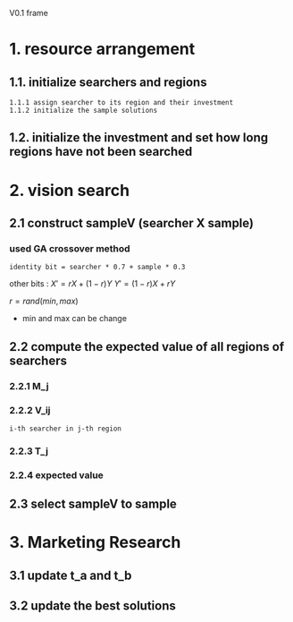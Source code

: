 V0.1 frame

# 1. resource arrangement  

## 1.1. initialize searchers and regions  
      
    1.1.1 assign searcher to its region and their investment  
    1.1.2 initialize the sample solutions

            
## 1.2. initialize the investment and set how long regions have not been searched  



# 2. vision search  

## 2.1 construct sampleV (searcher X sample)  

### used GA crossover method

    identity bit = searcher * 0.7 + sample * 0.3
    
other bits :
$X' = rX + (1-r)Y$
$Y' = (1-r)X + rY$

$r = rand(min,max)$

 * min and max can be change

## 2.2 compute the expected value of all regions of searchers  

### 2.2.1 M_j  
    
### 2.2.2 V_ij  
    i-th searcher in j-th region  
        
### 2.2.3 T_j  

### 2.2.4 expected value

## 2.3 select sampleV to sample

# 3. Marketing Research  

## 3.1 update t_a and t_b  

## 3.2 update the best solutions